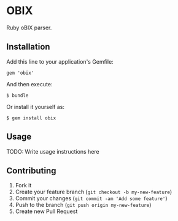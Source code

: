 # OBIX

Ruby oBIX parser.

## Installation

Add this line to your application's Gemfile:

    gem 'obix'

And then execute:

    $ bundle

Or install it yourself as:

    $ gem install obix

## Usage

TODO: Write usage instructions here

## Contributing

1. Fork it
2. Create your feature branch (`git checkout -b my-new-feature`)
3. Commit your changes (`git commit -am 'Add some feature'`)
4. Push to the branch (`git push origin my-new-feature`)
5. Create new Pull Request
